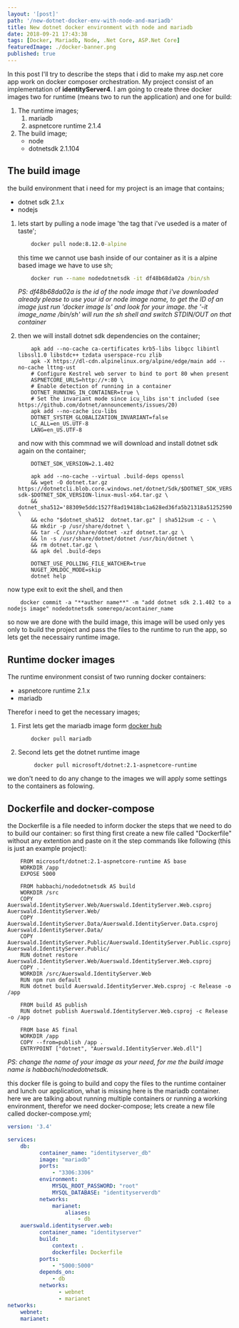 ```yaml
---
layout: '[post]'
path: '/new-dotnet-docker-env-with-node-and-mariadb'
title: New dotnet docker environment with node and mariadb
date: 2018-09-21 17:43:38
tags: [Docker, Mariadb, Node, .Net Core, ASP.Net Core]
featuredImage: ./docker-banner.png
published: true
---
```


In this post I'll try to describe the steps that i did to make my asp.net core app work on docker composer orchestration. My project consist of an implementation of **identityServer4**.
I am going to create three docker images two for runtime (means two to run the application) and one for build:

1. The runtime images;
   1. mariadb
   2. aspnetcore runtime 2.1.4
2. The build image;
   * node
   * dotnetsdk 2.1.104

<!-- more -->
## The build image

the build environment that i need for my project is an image that contains;

* dotnet sdk 2.1.x
* nodejs

1. lets start by pulling a node image 'the tag that i've useded is a mater of taste';

    ```cmd
        docker pull node:8.12.0-alpine
    ```

    this time we cannot use bash inside of our container as it is a alpine based image we have to use sh;

    ```cmd
        docker run --name nodedotnetsdk -it df48b68da02a /bin/sh
    ```

    *PS: df48b68da02a is the id of the node image that i've downloaded already please to use your id or node image name, to get the ID of an image just run 'docker image ls' and look for your image.
    the '-it image_name /bin/sh' will run the sh shell and switch STDIN/OUT on that container*

2. then we will install dotnet sdk dependencies on the container;

    ```shell
        apk add --no-cache ca-certificates krb5-libs libgcc libintl libssl1.0 libstdc++ tzdata userspace-rcu zlib
        apk -X https://dl-cdn.alpinelinux.org/alpine/edge/main add --no-cache lttng-ust
        # Configure Kestrel web server to bind to port 80 when present
        ASPNETCORE_URLS=http://+:80 \
        # Enable detection of running in a container
        DOTNET_RUNNING_IN_CONTAINER=true \
        # Set the invariant mode since icu_libs isn't included (see https://github.com/dotnet/announcements/issues/20)
        apk add --no-cache icu-libs
        DOTNET_SYSTEM_GLOBALIZATION_INVARIANT=false
        LC_ALL=en_US.UTF-8
        LANG=en_US.UTF-8
    ```

    and now with this commnad we will download and install dotnet sdk again on the container;

    ```shell
        DOTNET_SDK_VERSION=2.1.402

        apk add --no-cache --virtual .build-deps openssl
        && wget -O dotnet.tar.gz https://dotnetcli.blob.core.windows.net/dotnet/Sdk/$DOTNET_SDK_VERSION/dotnet-sdk-$DOTNET_SDK_VERSION-linux-musl-x64.tar.gz \
        && dotnet_sha512='88309e5ddc1527f8ad19418bc1a628ed36fa5b21318a51252590ffa861e97bd4f628731bdde6cd481a1519d508c94960310e403b6cdc0e94c1781b405952ea3a' \
        && echo "$dotnet_sha512  dotnet.tar.gz" | sha512sum -c - \
        && mkdir -p /usr/share/dotnet \
        && tar -C /usr/share/dotnet -xzf dotnet.tar.gz \
        && ln -s /usr/share/dotnet/dotnet /usr/bin/dotnet \
        && rm dotnet.tar.gz \
        && apk del .build-deps

        DOTNET_USE_POLLING_FILE_WATCHER=true
        NUGET_XMLDOC_MODE=skip
        dotnet help
    ```

now type exit to exit the shell, and then

```shell
    docker commit -a "**auther name**" -m "add dotnet sdk 2.1.402 to a nodejs image" nodedotnetsdk somerepo/acontainer_name
```

so now we are done with the build image, this image will be used only yes only to build the project and pass the files to the runtime to run the app, so lets get the necessairy runtime image.

## Runtime docker images

The runtime environment consist of two running docker containers:

* aspnetcore runtime 2.1.x
* mariadb

Therefor i need to get the necessary images;

1. First lets get the mariadb image form [docker hub](hub.docker.com)

    ```shell
        docker pull mariadb
    ```

2. Second lets get the dotnet runtime image

    ```shell
         docker pull microsoft/dotnet:2.1-aspnetcore-runtime
    ```

we don't need to do any change to the images we will apply some settings to the containers as folowing.

## Dockerfile and docker-compose

the Dockerfile is a file needed to inform docker the steps that we need to do to build our container:
so first thing first create a new file called "Dockerfile" without any extention and paste on it the step commands like following (this is just an example project):  

```docker
    FROM microsoft/dotnet:2.1-aspnetcore-runtime AS base
    WORKDIR /app
    EXPOSE 5000

    FROM habbachi/nodedotnetsdk AS build
    WORKDIR /src
    COPY Auerswald.IdentityServer.Web/Auerswald.IdentityServer.Web.csproj Auerswald.IdentityServer.Web/
    COPY Auerswald.IdentityServer.Data/Auerswald.IdentityServer.Data.csproj Auerswald.IdentityServer.Data/
    COPY Auerswald.IdentityServer.Public/Auerswald.IdentityServer.Public.csproj Auerswald.IdentityServer.Public/
    RUN dotnet restore Auerswald.IdentityServer.Web/Auerswald.IdentityServer.Web.csproj
    COPY . .
    WORKDIR /src/Auerswald.IdentityServer.Web
    RUN npm run default
    RUN dotnet build Auerswald.IdentityServer.Web.csproj -c Release -o /app

    FROM build AS publish
    RUN dotnet publish Auerswald.IdentityServer.Web.csproj -c Release -o /app

    FROM base AS final
    WORKDIR /app
    COPY --from=publish /app .
    ENTRYPOINT ["dotnet", "Auerswald.IdentityServer.Web.dll"]
```

*PS: change the name of your image as your need, for me the build image name is habbachi/nodedotnetsdk.*

this docker file is going to build and copy the files to the runtime container and lunch our application, what is missing here is the mariadb container.
here we are talking about running multiple containers or running a working environment, therefor we need docker-compose;
lets create a new file called docker-compose.yml;

```yml
version: '3.4'

services:
    db:
          container_name: "identityserver_db"
          image: "mariadb"
          ports:
              - "3306:3306"
          environment:
              MYSQL_ROOT_PASSWORD: "root"
              MYSQL_DATABASE: "identityserverdb"
          networks:
              marianet:
                  aliases:
                      - db
    auerswald.identityserver.web:
          container_name: "identityserver"
          build:
              context: .
              dockerfile: Dockerfile
          ports:
              - "5000:5000"
          depends_on:
              - db
          networks:
                - webnet
                - marianet
networks:
    webnet:
    marianet:
```

